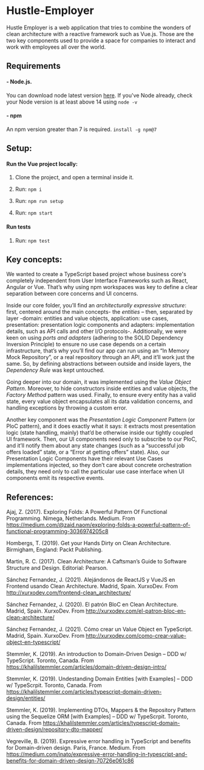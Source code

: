 # Hustle-Employer

Hustle Employer is a web application that tries to combine the wonders of clean architecture with a reactive framework such as Vue.js. Those are the two key components used to provide a space for companies to interact and work with employees all over the world.

## Requirements

#### - Node.js.

You can download node latest version [here](https://www.npmjs.com/).
If you've Node already, check your Node version is at least above 14 using `node -v`

#### - npm

An npm version greater than 7 is required.
`install -g npm@7`

## Setup:

#### Run the Vue project locally:

1. Clone the project, and open a terminal inside it.

1. Run: `npm i`

1. Run: `npm run setup`

1. Run: `npm start`

#### Run tests

1. Run: `npm test`

## Key concepts:

We wanted to create a TypeScript based project whose business core's completely independent from User Interface Frameworks such as React, Angular or Vue. That’s why using npm workspaces was key to define a clear separation between core concerns and UI concerns.

Inside our core folder, you’ll find an _architecturally expressive structure_: first, centered around the main concepts- the _entities_ – then, separated by layer -domain: entities and value objects, application: use cases, presentation: presentation logic components and adapters: implementation details, such as API calls and other I/O protocols-. Additionally, we were keen on using _ports and adapters_ (adhering to the SOLID Dependency Inversion Principle) to ensure no use case depends on a certain infrastructure, that’s why you’ll find our app can run using an “In Memory Mock Repository”, or a real repository through an API, and it’ll work just the same. So, by defining abstractions between outside and inside layers, the _Dependency Rule_ was kept untouched.

Going deeper into our domain, it was implemented using the _Value Object Pattern_. Moreover, to hide constructors inside entities and value objects, the _Factory Method_ pattern was used. Finally, to ensure every entity has a valid state, every value object encapsulates all its data validation concerns, and handling exceptions by throwing a custom error.

Another key component was the _Presentation Logic Component_ Pattern (or PloC pattern), and it does exactly what it says: it extracts most presentation logic (state handling, mainly) that’d be otherwise inside our tightly coupled UI framework. Then, our UI components need only to subscribe to our PloC, and it’ll notify them about any state changes (such as a “successful job offers loaded” state, or a “Error at getting offers” state). Also, our Presentation Logic Components have their relevant Use Cases implementations injected, so they don’t care about concrete orchestration details, they need only to call the particular use case interface when UI components emit its respective events.

## References:

Ajaj, Z. (2017). Exploring Folds: A Powerful Pattern Of Functional Programming. Nimega, Netherlands. Medium. From https://medium.com/@zaid.naom/exploring-folds-a-powerful-pattern-of-functional-programming-3036974205c8

Hombergs, T. (2019). Get your Hands Dirty on Clean Architecture. Birmigham, England: Packt Publishing.

Martin, R. C. (2017). Clean Architecture: A Caftsman’s Guide to Software Structure and Design. Editorial: Pearson.

Sánchez Fernandez, J. (2021). Alejándonos de ReactJS y VueJS en Frontend usando Clean Architecture. Madrid, Spain. XurxoDev. From http://xurxodev.com/frontend-clean_architecture/

Sánchez Fernandez, J. (2020). El patrón BloC en Clean Architecture. Madrid, Spain. XurxoDev. From http://xurxodev.com/el-patron-bloc-en-clean-architecture/

Sánchez Fernandez, J. (2021). Cómo crear un Value Object en TypeScript. Madrid, Spain. XurxoDev. From http://xurxodev.com/como-crear-value-object-en-typescript/

Stemmler, K. (2019). An introduction to Domain-Driven Design – DDD w/ TypeScript. Toronto, Canada. From https://khalilstemmler.com/articles/domain-driven-design-intro/

Stemmler, K. (2019). Undestanding Domain Entities [with Examples] – DDD w/ TypeScrpit. Toronto, Canada. From https://khalilstemmler.com/articles/typescript-domain-driven-design/entities/

Stemmler, K. (2019). Implementing DTOs, Mappers & the Repository Pattern using the Sequelize ORM [with Examples] – DDD w/ TypeScrpit. Toronto, Canada. From https://khalilstemmler.com/articles/typescript-domain-driven-design/repository-dto-mapper/

Vegreville, B. (2019). Expressive error handling in TypeScript and benefits for Domain-driven design. Paris, France. Medium. From https://medium.com/inato/expressive-error-handling-in-typescript-and-benefits-for-domain-driven-design-70726e061c86
